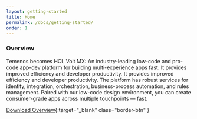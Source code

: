 ```yaml
---
layout: getting-started
title: Home
permalink: /docs/getting-started/
order: 1
---
```

### Overview
Temenos becomes HCL Volt MX: An industry-leading low-code and pro-code app-dev platform for building multi-experience apps fast. It provides improved efficiency and developer productivity. It provides improved efficiency and developer productivity. The platform has robust services for identity, integration, orchestration, business-process automation, and rules management. Paired with our low-code design environment, you can create consumer-grade apps across multiple touchpoints — fast.

[Download Overview](https://www.hcltechsw.com/wps/wcm/connect/ef2ace87-7154-4ed3-9168-fb6417dcf38f/HCL_HCL_VoltMX_2-pager_Overview.pdf?MOD=AJPERES&CONVERT_TO=url&CACHEID=ROOTWORKSPACE-ef2ace87-7154-4ed3-9168-fb6417dcf38f-nvu0uS ){:target="_blank" class="border-btn" }

